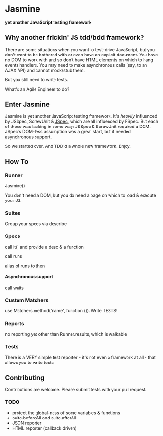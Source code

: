 Jasmine  
=======
**yet another JavaScript testing framework**

Why another frickin' JS tdd/bdd framework?
-----------

There are some situations when you want to test-drive JavaScript, but you don't want to be bothered with or even have an explicit document.  You have no DOM to work with and so don't have HTML elements on which to hang events handlers.  You may need to make asynchronous calls (say, to an AJAX API) and cannot mock/stub them.  

But you still need to write tests.

What's an Agile Engineer to do?

Enter Jasmine
------------

Jasmine is yet another JavaScript testing framework.  It's *heavily* influenced by JSSpec, ScrewUnit & [JSpec](http://github.com/visionmedia/jspec/tree/master), which are all influenced by RSpec.  But each of those was lacking in some way: JSSpec & ScrewUnit required a DOM.  JSpec's DOM-less assumption was a great start, but it needed asynchronous support.

So we started over.  And TDD'd a whole new framework.  Enjoy.

How To
------

### Runner

Jasmine()

You don't need a DOM, but you do need a page on which to load & execute your JS.

### Suites

Group your specs via describe

### Specs

call it() and provide a desc & a function

call runs

alias of runs to then

#### Asynchronous support

call waits

### Custom Matchers

use Matchers.method('name', function ()).  Write TESTS!

### Reports

no reporting yet other than Runner.results, which is walkable

### Tests

There is a VERY simple test reporter - it's not even a framework at all - that allows you to write tests.  

Contributing
-----------

Contributions are welcome.  Please submit tests with your pull request.

### TODO
* protect the global-ness of some variables & functions
* suite.beforeAll and suite.afterAll
* JSON reporter
* HTML reporter (callback driven)



